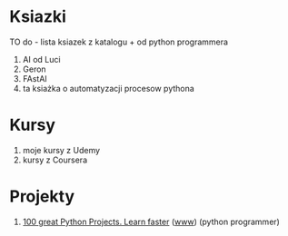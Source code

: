
# Ksiazki
 TO do - lista ksiazek z katalogu + od python programmera
 1. AI od Luci
 2. Geron
 3. FAstAI
 4. ta ksiażka o automatyzacji procesow pythona

# Kursy
1. moje kursy z Udemy
2. kursy z Coursera

#  Projekty
1. [100 great Python Projects. Learn faster](https://www.youtube.com/watch?v=EY6FFBDp2zw) ([www](https://data-flair.training/blogs/python-project-ideas/)) (python programmer)